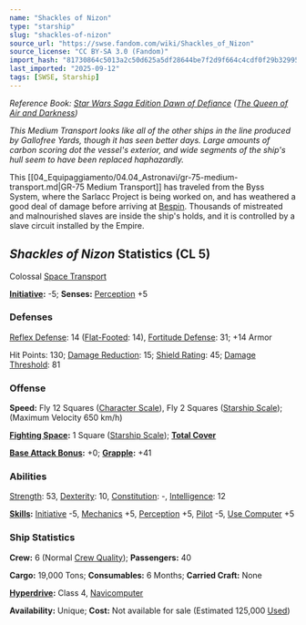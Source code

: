 ```yaml
---
name: "Shackles of Nizon"
type: "starship"
slug: "shackles-of-nizon"
source_url: "https://swse.fandom.com/wiki/Shackles_of_Nizon"
source_license: "CC BY-SA 3.0 (Fandom)"
import_hash: "81730864c5013a2c50d625a5df28644be7f2d9f664c4cdf0f29b32995a42b6cc"
last_imported: "2025-09-12"
tags: [SWSE, Starship]
---
```

*Reference Book: [Star Wars Saga Edition Dawn of Defiance](https://swse.fandom.com/wiki/Star_Wars_Saga_Edition_Dawn_of_Defiance) ([The Queen of Air and Darkness](https://swse.fandom.com/wiki/The_Queen_of_Air_and_Darkness))*

*This Medium Transport looks like all of the other ships in the line produced by Gallofree Yards, though it has seen better days. Large amounts of carbon scoring dot the vessel's exterior, and wide segments of the ship's hull seem to have been replaced haphazardly.*

This [[04_Equipaggiamento/04.04_Astronavi/gr-75-medium-transport.md|GR-75 Medium Transport]] has traveled from the Byss System, where the Sarlacc Project is being worked on, and has weathered a good deal of damage before arriving at [Bespin](https://swse.fandom.com/wiki/Bespin). Thousands of mistreated and malnourished slaves are inside the ship's holds, and it is controlled by a slave circuit installed by the Empire.

## *Shackles of Nizon* Statistics (CL 5)
Colossal [Space Transport](https://swse.fandom.com/wiki/Space_Transport)

**[Initiative](https://swse.fandom.com/wiki/Initiative):** -5; **Senses:** [Perception](https://swse.fandom.com/wiki/Perception) +5
### Defenses
[Reflex Defense](https://swse.fandom.com/wiki/Reflex_Defense_(Vehicles)): 14 ([Flat-Footed](https://swse.fandom.com/wiki/Flat-Footed): 14), [Fortitude Defense](https://swse.fandom.com/wiki/Fortitude_Defense_(Vehicles)): 31; +14 Armor

Hit Points: 130; [Damage Reduction](https://swse.fandom.com/wiki/Damage_Reduction): 15; [Shield Rating](https://swse.fandom.com/wiki/Shield_Rating): 45; [Damage Threshold](https://swse.fandom.com/wiki/Damage_Threshold_(Vehicles)): 81
### Offense
**Speed:** Fly 12 Squares ([Character Scale](https://swse.fandom.com/wiki/Character_Scale)), Fly 2 Squares ([Starship Scale](https://swse.fandom.com/wiki/Starship_Scale)); (Maximum Velocity 650 km/h)

**[Fighting Space](https://swse.fandom.com/wiki/Fighting_Space):** 1 Square ([Starship Scale](https://swse.fandom.com/wiki/Starship_Scale)); **[Total Cover](https://swse.fandom.com/wiki/Total_Cover)**

**[Base Attack Bonus](https://swse.fandom.com/wiki/Base_Attack_Bonus):** +0; **[Grapple](https://swse.fandom.com/wiki/Grapple):** +41
### Abilities
[Strength](https://swse.fandom.com/wiki/Strength): 53, [Dexterity](https://swse.fandom.com/wiki/Dexterity): 10, [Constitution](https://swse.fandom.com/wiki/Constitution): -, [Intelligence](https://swse.fandom.com/wiki/Intelligence): 12

**[Skills](https://swse.fandom.com/wiki/Skills):** [Initiative](https://swse.fandom.com/wiki/Initiative) -5, [Mechanics](https://swse.fandom.com/wiki/Mechanics) +5, [Perception](https://swse.fandom.com/wiki/Perception) +5, [Pilot](https://swse.fandom.com/wiki/Pilot) -5, [Use Computer](https://swse.fandom.com/wiki/Use_Computer) +5
### Ship Statistics
**Crew:** 6 (Normal [Crew Quality](https://swse.fandom.com/wiki/Crew_Quality)); **Passengers:** 40

**Cargo:** 19,000 Tons; **Consumables:** 6 Months; **Carried Craft:** None

**[Hyperdrive](https://swse.fandom.com/wiki/Hyperdrive):** Class 4, [Navicomputer](https://swse.fandom.com/wiki/Navicomputer)

**Availability:** Unique; **Cost:** Not available for sale (Estimated 125,000 [Used](https://swse.fandom.com/wiki/Used))